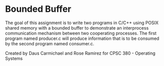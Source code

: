 # Bounded Buffer

The goal of this assignment is to write two programs in C/C++ using POSIX shared memory with a bounded buffer to 
demonstrate an interprocess communication mechanism between two cooperating processes. The first program named producer.c 
will produce information that is to be consumed by the second program named consumer.c.

Created by
  Daus Carmichael and 
  Rose Ramirez for CPSC 380 - Operating Systems
